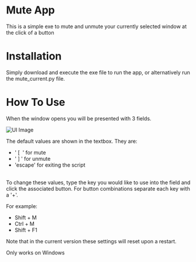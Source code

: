 # **Mute App**

This is a simple exe to mute and unmute your currently selected window at the click of a button
<br>

# Installation

Simply download and execute the exe file to run the app, or alternatively run the mute_current.py file.
<br>

# How To Use

When the window opens you will be presented with 3 fields.

![UI Image](https://i.imgur.com/NZyrpXB.png)

The default values are shown in the textbox. They are:

- ' [  ' for mute
- ' ] ' for unmute
- 'escape' for exiting the script

<br>
To change these values, type the key you would like to use into the field and click the associated button. For button combinations separate each key with a '+'.

For example:

- Shift + M
- Ctrl + M
- Shift + F1

Note that in the current version these settings will reset upon a restart.

Only works on Windows
